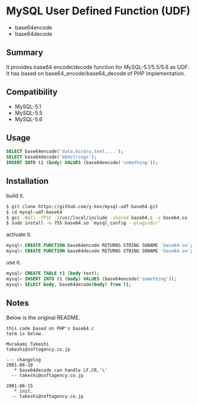 # MySQL User Defined Function (UDF)

* base64encode
* base64decode

## Summary

It provides base64 encode/decode function for MySQL-5.1/5.5/5.6 as UDF.  
It has based on base64_encode/base64_decode of PHP implementation.

## Compatibility

* MySQL-5.1
* MySQL-5.5
* MySQL-5.6

## Usage

```sql
SELECT base64encode('data,binary,text,...');
SELECT base64decode('b64strings');
INSERT INTO t1 (body) VALUES (base64encode('something'));
```

## Installation

build it.

```sh
$ git clone https://github.com/y-ken/mysql-udf-base64.git
$ cd mysql-udf-base64
$ gcc -Wall -fPIC -I/usr/local/include -shared base64.c -o base64.so
$ sudo install -m 755 base64.so `mysql_config --plugindir`
```

activate it.

```sql
mysql> CREATE FUNCTION base64encode RETURNS STRING SONAME 'base64.so';
mysql> CREATE FUNCTION base64decode RETURNS STRING SONAME 'base64.so';
```

use it.

```sql
mysql> CREATE TABLE t1 (body text);
mysql> INSERT INTO t1 (body) VALUES (base64encode('something'));
mysql> SELECT body, base64decode(body) from t1;
```

## Notes

Below is the original README.

```
this code based on PHP's base64.c
term is below.

Murakami Takeshi
takeshi@softagency.co.jp

--- changelog
2001-06-18
   * base64decode can handle LF,CR,'\'
  -- takeshi@softagency.co.jp 

2001-06-15
   * init.
  -- takeshi@softagency.co.jp 
```
